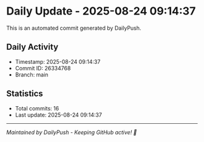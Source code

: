 # Daily Update - 2025-08-24 09:14:37

This is an automated commit generated by DailyPush.

## Daily Activity
- Timestamp: 2025-08-24 09:14:37
- Commit ID: 26334768
- Branch: main

## Statistics
- Total commits: 16
- Last update: 2025-08-24 09:14:37

---
*Maintained by DailyPush - Keeping GitHub active! 🚀*
